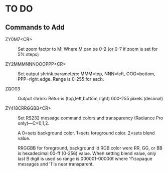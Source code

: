 # TO DO

## Commands to Add

<dl>

<dt><c>ZY0M7&lt;CR&gt;</c></dt>
<dd>

Set zoom factor to M: Where M can be 0-2 (or 0-7 if zoom is set for 5% steps)

</dd>

<dt><c>ZY2MMMNNNOOOPPP&lt;CR&gt;</c></dt>
<dd>

Set output shrink parameters: MMM=top, NNN=left, OOO=bottom, PPP=right edge. Range is 0-255 for each.

</dd>

<dt><c>ZQO03</c></dt>
<dd>

Output shrink: Returns (top,left,bottom,right) 000-255 pixels (decimal)

</dd>

<dt><c>ZY418CRRGGBB&lt;CR&gt;</c></dt>
<dd>

Set RS232 message command colors and transparency (Radiance Pro only)—C=0,1,2.

A 0=sets background color. 1=sets foreground color. 2=sets blend value.

RRGGBB for foreground, background id RGB color were RR, GG, or BB is hexadecimal 00-ff (0-256) value.
When setting blend value, only last B digit is used so range is 000001-00000f where 'f'isopaque messages and '1'is near transparent.

</dd>












